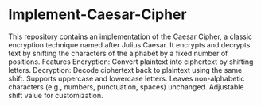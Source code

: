 # Implement-Caesar-Cipher
This repository contains an implementation of the Caesar Cipher, a classic encryption technique named after Julius Caesar. It encrypts and decrypts text by shifting the characters of the alphabet by a fixed number of positions.
Features
Encryption: Convert plaintext into ciphertext by shifting letters.
Decryption: Decode ciphertext back to plaintext using the same shift.
Supports uppercase and lowercase letters.
Leaves non-alphabetic characters (e.g., numbers, punctuation, spaces) unchanged.
Adjustable shift value for customization.
